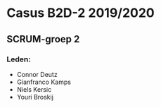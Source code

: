 # Casus B2D-2 2019/2020
## SCRUM-groep 2
### Leden:
* Connor Deutz
* Gianfranco Kamps
* Niels Kersic
* Youri Broskij
